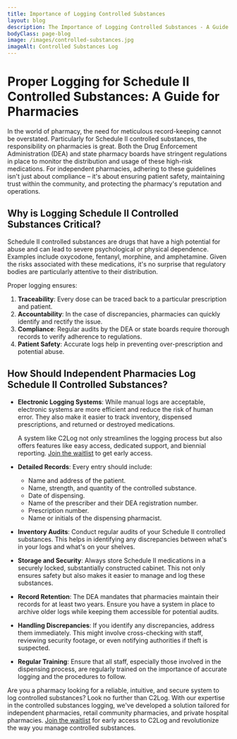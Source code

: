 ```yaml
---
title: Importance of Logging Controlled Substances
layout: blog
description: The Importance of Logging Controlled Substances - A Guide for Pharmacies
bodyClass: page-blog
image: /images/controlled-substances.jpg
imageAlt: Controlled Substances Log
---
```


# Proper Logging for Schedule II Controlled Substances: A Guide for Pharmacies

In the world of pharmacy, the need for meticulous record-keeping cannot be overstated. Particularly for Schedule II controlled substances, the responsibility on pharmacies is great. Both the Drug Enforcement Administration (DEA) and state pharmacy boards have stringent regulations in place to monitor the distribution and usage of these high-risk medications. For independent pharmacies, adhering to these guidelines isn't just about compliance – it's about ensuring patient safety, maintaining trust within the community, and protecting the pharmacy's reputation and operations.

## Why is Logging Schedule II Controlled Substances Critical?

Schedule II controlled substances are drugs that have a high potential for abuse and can lead to severe psychological or physical dependence. Examples include oxycodone, fentanyl, morphine, and amphetamine. Given the risks associated with these medications, it's no surprise that regulatory bodies are particularly attentive to their distribution.

Proper logging ensures:

1. **Traceability**: Every dose can be traced back to a particular prescription and patient.
2. **Accountability**: In the case of discrepancies, pharmacies can quickly identify and rectify the issue.
3. **Compliance**: Regular audits by the DEA or state boards require thorough records to verify adherence to regulations.
4. **Patient Safety**: Accurate logs help in preventing over-prescription and potential abuse.

## How Should Independent Pharmacies Log Schedule II Controlled Substances?

- **Electronic Logging Systems**:
  While manual logs are acceptable, electronic systems are more efficient and reduce the risk of human error. They also make it easier to track inventory, dispensed prescriptions, and returned or destroyed medications.

  A system like C2Log not only streamlines the logging process but also offers features like easy access, dedicated support, and biennial reporting. [Join the waitlist](/join-waitlist/) to get early access.

- **Detailed Records**:
  Every entry should include:
  - Name and address of the patient.
  - Name, strength, and quantity of the controlled substance.
  - Date of dispensing.
  - Name of the prescriber and their DEA registration number.
  - Prescription number.
  - Name or initials of the dispensing pharmacist.
- **Inventory Audits**:
  Conduct regular audits of your Schedule II controlled substances. This helps in identifying any discrepancies between what's in your logs and what's on your shelves.
- **Storage and Security**:
  Always store Schedule II medications in a securely locked, substantially constructed cabinet. This not only ensures safety but also makes it easier to manage and log these substances.
- **Record Retention**:
  The DEA mandates that pharmacies maintain their records for at least two years. Ensure you have a system in place to archive older logs while keeping them accessible for potential audits.
- **Handling Discrepancies**:
  If you identify any discrepancies, address them immediately. This might involve cross-checking with staff, reviewing security footage, or even notifying authorities if theft is suspected.
- **Regular Training**:
  Ensure that all staff, especially those involved in the dispensing process, are regularly trained on the importance of accurate logging and the procedures to follow.

Are you a pharmacy looking for a reliable, intuitive, and secure system to log controlled substances? Look no further than C2Log. With our expertise in the controlled substances logging, we've developed a solution tailored for independent pharmacies, retail community pharmacies, and private hospital pharmacies. [Join the waitlist](/join-waitlist/) for early access to C2Log and revolutionize the way you manage controlled substances.
